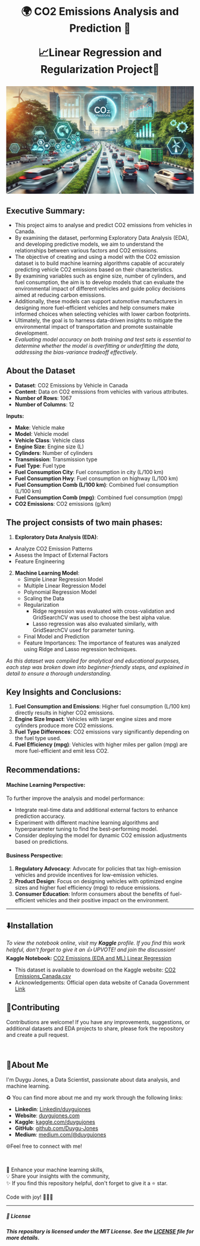 <h1 align="center">
🌍 CO2 Emissions Analysis and Prediction 🚗
  
📈Linear Regression and Regularization Project🚀
</h1>

<p align="center">
  <img src="https://github.com/Duygu-Jones/Machine-Learning/blob/main/img/CO2emission.png?raw=true">
</p>

## Executive Summary:

- This project aims to analyse and predict CO2 emissions from vehicles in Canada.
- By examining the dataset, performing Exploratory Data Analysis (EDA), and developing predictive models, we aim to understand the relationships between various factors and CO2 emissions.
- The objective of creating and using a model with the CO2 emission dataset is to build machine learning algorithms capable of accurately predicting vehicle CO2 emissions based on their characteristics.
- By examining variables such as engine size, number of cylinders, and fuel consumption, the aim is to develop models that can evaluate the environmental impact of different vehicles and guide policy decisions aimed at reducing carbon emissions.
- Additionally, these models can support automotive manufacturers in designing more fuel-efficient vehicles and help consumers make informed choices when selecting vehicles with lower carbon footprints.
- Ultimately, the goal is to harness data-driven insights to mitigate the environmental impact of transportation and promote sustainable development.
- _Evaluating model accuracy on both training and test sets is essential to determine whether the model is overfitting or underfitting the data, addressing the bias-variance tradeoff effectively_.

## About the Dataset

- **Dataset**: CO2 Emissions by Vehicle in Canada
- **Content**: Data on CO2 emissions from vehicles with various attributes.
- **Number of Rows**: 1067
- **Number of Columns**: 12

**Inputs:**

- **Make**: Vehicle make
- **Model**: Vehicle model
- **Vehicle Class**: Vehicle class
- **Engine Size**: Engine size (L)
- **Cylinders**: Number of cylinders
- **Transmission**: Transmission type
- **Fuel Type**: Fuel type
- **Fuel Consumption City**: Fuel consumption in city (L/100 km)
- **Fuel Consumption Hwy**: Fuel consumption on highway (L/100 km)
- **Fuel Consumption Comb (L/100 km)**: Combined fuel consumption (L/100 km)
- **Fuel Consumption Comb (mpg)**: Combined fuel consumption (mpg)
- **CO2 Emissions**: CO2 emissions (g/km)

## The project consists of two main phases:

1. **Exploratory Data Analysis (EDA)**:

- Analyze CO2 Emission Patterns
- Assess the Impact of External Factors
- Feature Engineering

2. **Machine Learning Model**:
   - Simple Linear Regression Model
   - Multiple Linear Regression Model
   - Polynomial Regression Model
   - Scaling the Data
   - Regularization
     - Ridge regression was evaluated with cross-validation and GridSearchCV was used to choose the best alpha value.
     - Lasso regression was also evaluated similarly, with GridSearchCV used for parameter tuning.
   - Final Model and Prediction
   - Feature Importances: The importance of features was analyzed using Ridge and Lasso regression techniques.

*As this dataset was compiled for analytical and educational purposes, each step was broken down into beginner-friendly steps, and explained in detail to ensure a thorough understanding.*

## Key Insights and Conclusions:

1. **Fuel Consumption and Emissions**: Higher fuel consumption (L/100 km) directly results in higher CO2 emissions.
2. **Engine Size Impact**: Vehicles with larger engine sizes and more cylinders produce more CO2 emissions.
3. **Fuel Type Differences**: CO2 emissions vary significantly depending on the fuel type used.
4. **Fuel Efficiency (mpg)**: Vehicles with higher miles per gallon (mpg) are more fuel-efficient and emit less CO2.

## Recommendations:

#### Machine Learning Perspective:

To further improve the analysis and model performance:

- Integrate real-time data and additional external factors to enhance prediction accuracy.
- Experiment with different machine learning algorithms and hyperparameter tuning to find the best-performing model.
- Consider deploying the model for dynamic CO2 emission adjustments based on predictions.

#### Business Perspective:

1. **Regulatory Advocacy**: Advocate for policies that tax high-emission vehicles and provide incentives for low-emission vehicles.
2. **Product Design**: Focus on designing vehicles with optimized engine sizes and higher fuel efficiency (mpg) to reduce emissions.
3. **Consumer Education**: Inform consumers about the benefits of fuel-efficient vehicles and their positive impact on the environment.

---

## ⬇️Installation

*To view the notebook online, visit my **Kaggle** profile.*
*If you find this work helpful, don't forget to give it an 👍 UPVOTE! and join the discussion!*
**Kaggle Notebook:** [CO2 Emissions (EDA and ML) Linear Regression](https://www.kaggle.com/code/duygujones/co2-emissions-analysis-and-prediction)

 - This dataset is available to download on the Kaggle website: [CO2 Emissions_Canada.csv](https://www.kaggle.com/datasets/debajyotipodder/co2-emission-by-vehicles)
 - Acknowledgements: Official open data website of Canada Government [Link](https://open.canada.ca/data/en/dataset/98f1a129-f628-4ce4-b24d-6f16bf24dd64#wb-auto-6)

## 🤝Contributing

Contributions are welcome! If you have any improvements, suggestions, or additional datasets and EDA projects to share, please fork the repository and create a pull request.

<br>

## 🌱About Me

I'm Duygu Jones, a Data Scientist, passionate about data analysis, and machine learning.

♻️ You can find more about me and my work through the following links:

- **Linkedin**: [Linkedin/duygujones](https://www.linkedin.com/in/duygujones/)
- **Website**: [duygujones.com](https://duygujones.vercel.app/)
- **Kaggle**: [kaggle.com/duygujones](https://www.kaggle.com/duygujones)
- **GitHub**: [github.com/Duygu-Jones](https://github.com/Duygu-Jones)
- **Medium**: [medium.com/@duygujones](https://medium.com/@duygujones)

🌐Feel free to connect with me!

<br>

🎯 Enhance your machine learning skills,<br>
💡 Share your insights with the community,<br>
✨ If you find this repository helpful, don't forget to give it a ⭐ star.<br>

Code with joy! 👩‍💻✨

---

##### 📜 License

##### This repository is licensed under the MIT License. See the [LICENSE](LICENSE) file for more details.
